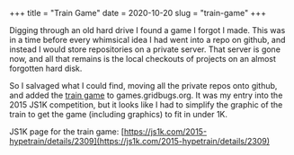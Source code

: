 +++
title = "Train Game"
date = 2020-10-20
slug = "train-game"
+++

Digging through an old hard drive I found a game I forgot I made.
This was in a time before every whimsical idea I had went into a
repo on github, and instead I would store repositories on a private
server. That server is gone now, and all that remains is the local
checkouts of projects on an almost forgotten hard disk.

So I salvaged what I could find, moving all the private repos onto
github, and added the [train game](https://games.gridbugs.org/train)
to games.gridbugs.org. It was my entry into the 2015 JS1K competition,
but it looks like I had to simplify the graphic of the train to get
the game (including graphics) to fit in under 1K.

JS1K page for the train game: [https://js1k.com/2015-hypetrain/details/2309](https://js1k.com/2015-hypetrain/details/2309)
